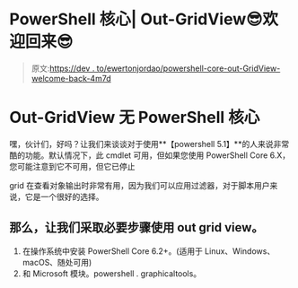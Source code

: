 # PowerShell 核心| Out-GridView😎欢迎回来😎

> 原文:[https://dev . to/ewertonjordao/powershell-core-out-GridView-welcome-back-4m7d](https://dev.to/ewertonjordao/powershell-core-out-gridview-welcome-back-4m7d)

# [](#outgridview-no-powershell-core)Out-GridView 无 PowerShell 核心

嘿，伙计们，好吗？让我们来谈谈对于使用**【powershell 5.1】**的人来说非常酷的功能。默认情况下，此 cmdlet 可用，但如果您使用 PowerShell Core 6.X，您可能注意到它不可用，但它已停止

grid 在查看对象输出时非常有用，因为我们可以应用过滤器，对于脚本用户来说，它是一个很好的选择。

## [](#vamos-ent%C3%A3o-aos-passos-necess%C3%A1rios-para-utilizar-o-outgridview)那么，让我们采取必要步骤使用 out grid view。

1.  在操作系统中安装 PowerShell Core 6.2+。(适用于 Linux、Windows、macOS、随处可用)
2.  和 Microsoft 模块。powershell . graphicaltools。